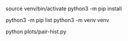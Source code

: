 source venv/bin/activate
python3 -m pip install 

python3 -m pip list
python3 -m venv  venv 

python plots/pair-hist.py
